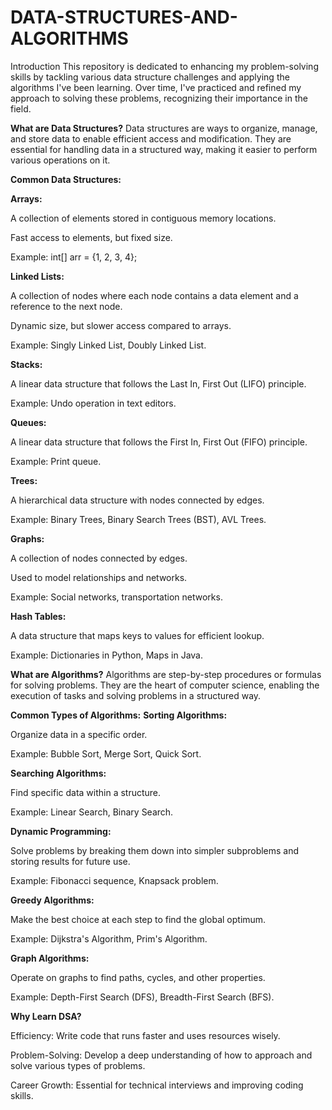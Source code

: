 # DATA-STRUCTURES-AND-ALGORITHMS
Introduction
This repository is dedicated to enhancing my problem-solving skills by tackling various data structure challenges and applying the algorithms I've been learning. Over time, I've practiced and refined my approach to solving these problems, recognizing their importance in the field.

**What are Data Structures?**
Data structures are ways to organize, manage, and store data to enable efficient access and modification. They are essential for handling data in a structured way, making it easier to perform various operations on it.

**Common Data Structures:**

**Arrays:**

A collection of elements stored in contiguous memory locations.

Fast access to elements, but fixed size.

Example: int[] arr = {1, 2, 3, 4};

**Linked Lists:**

A collection of nodes where each node contains a data element and a reference to the next node.

Dynamic size, but slower access compared to arrays.

Example: Singly Linked List, Doubly Linked List.

**Stacks:**

A linear data structure that follows the Last In, First Out (LIFO) principle.

Example: Undo operation in text editors.

**Queues:**

A linear data structure that follows the First In, First Out (FIFO) principle.

Example: Print queue.

**Trees:**

A hierarchical data structure with nodes connected by edges.

Example: Binary Trees, Binary Search Trees (BST), AVL Trees.

**Graphs:**

A collection of nodes connected by edges.

Used to model relationships and networks.

Example: Social networks, transportation networks.

**Hash Tables:**

A data structure that maps keys to values for efficient lookup.

Example: Dictionaries in Python, Maps in Java.

**What are Algorithms?**
Algorithms are step-by-step procedures or formulas for solving problems. They are the heart of computer science, enabling the execution of tasks and solving problems in a structured way.

**Common Types of Algorithms:**
**Sorting Algorithms:**

Organize data in a specific order.

Example: Bubble Sort, Merge Sort, Quick Sort.

**Searching Algorithms:**

Find specific data within a structure.

Example: Linear Search, Binary Search.

**Dynamic Programming:**

Solve problems by breaking them down into simpler subproblems and storing results for future use.

Example: Fibonacci sequence, Knapsack problem.

**Greedy Algorithms:**

Make the best choice at each step to find the global optimum.

Example: Dijkstra's Algorithm, Prim's Algorithm.

**Graph Algorithms:**

Operate on graphs to find paths, cycles, and other properties.

Example: Depth-First Search (DFS), Breadth-First Search (BFS).

**Why Learn DSA?**

Efficiency: Write code that runs faster and uses resources wisely.

Problem-Solving: Develop a deep understanding of how to approach and solve various types of problems.

Career Growth: Essential for technical interviews and improving coding skills.

